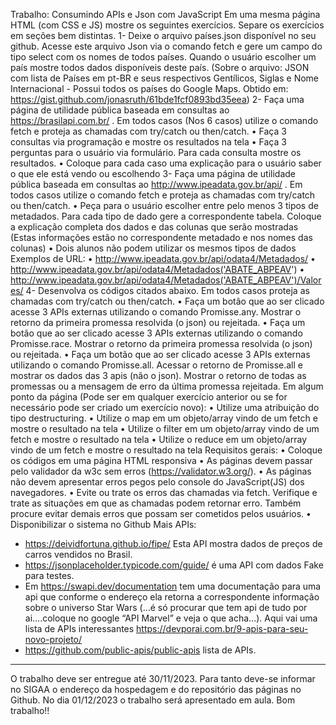 Trabalho: Consumindo APIs e Json com JavaScript
 Em uma mesma página HTML (com CSS e JS) mostre os seguintes exercícios. Separe os
exercícios em seções bem distintas.
1- Deixe o arquivo países.json disponível no seu github. Acesse este arquivo Json via o comando
fetch e gere um campo do tipo select com os nomes de todos países. Quando o usuário escolher um
país mostre todos dados disponíveis deste país.
(Sobre o arquivo: JSON com lista de Países em pt-BR e seus respectivos Gentílicos, Siglas e Nome
Internacional - Possui todos os países do Google Maps.
Obtido em: https://gist.github.com/jonasruth/61bde1fcf0893bd35eea)
2- Faça uma página de utilidade pública baseada em consultas ao https://brasilapi.com.br/ . Em
todos casos (Nos 6 casos) utilize o comando fetch e proteja as chamadas com try/catch ou
then/catch.
• Faça 3 consultas via programação e mostre os resultados na tela
• Faça 3 perguntas para o usuário via formulário. Para cada consulta mostre os resultados.
• Coloque para cada caso uma explicação para o usuário saber o que ele está vendo ou
escolhendo
3- Faça uma página de utilidade pública baseada em consultas ao http://www.ipeadata.gov.br/api/ .
Em todos casos utilize o comando fetch e proteja as chamadas com try/catch ou then/catch.
• Peça para o usuário escolher entre pelo menos 3 tipos de metadados. Para cada tipo de dado
gere a correspondente tabela. Coloque a explicação completa dos dados e das colunas que
serão mostradas (Estas informações estão no correspondente metadado e nos nomes das
colunas)
• Dois alunos não podem utilizar os mesmos tipos de dados
Exemplos de URL:
• http://www.ipeadata.gov.br/api/odata4/Metadados/
• http://www.ipeadata.gov.br/api/odata4/Metadados('ABATE_ABPEAV')
• http://www.ipeadata.gov.br/api/odata4/Metadados('ABATE_ABPEAV')/Valores/
4- Desenvolva os códigos citados abaixo. Em todos casos proteja as chamadas com try/catch ou
then/catch.
• Faça um botão que ao ser clicado acesse 3 APIs externas utilizando o comando
Promisse.any. Mostrar o retorno da primeira promessa resolvida (o json) ou rejeitada.
• Faça um botão que ao ser clicado acesse 3 APIs externas utilizando o comando
Promisse.race. Mostrar o retorno da primeira promessa resolvida (o json) ou rejeitada.
• Faça um botão que ao ser clicado acesse 3 APIs externas utilizando o comando
Promisse.all. Acessar o retorno de Promisse.all e mostrar os dados das 3 apis (não o json).
Mostrar o retorno de todas as promessas ou a mensagem de erro da última promessa
rejeitada.
Em algum ponto da página (Pode ser em qualquer exercício anterior ou se for necessário pode ser
criado um exercício novo):
• Utilize uma atribuição do tipo destructuring.
• Utilize o map em um objeto/array vindo de um fetch e mostre o resultado na tela
• Utilize o filter em um objeto/array vindo de um fetch e mostre o resultado na tela
• Utilize o reduce em um objeto/array vindo de um fetch e mostre o resultado na tela
Requisitos gerais:
• Coloque os códigos em uma página HTML responsiva
• As páginas devem passar pelo validador da w3c sem erros (https://validator.w3.org/).
• As páginas não devem apresentar erros pegos pelo console do JavaScript(JS) dos
navegadores.
• Evite ou trate os erros das chamadas via fetch. Verifique e trate as situações em que as
chamadas podem retornar erro. Também procure evitar demais erros que possam ser
cometidos pelos usuários.
• Disponibilizar o sistema no Github
Mais APIs:
- https://deividfortuna.github.io/fipe/ Esta API mostra dados de preços de carros vendidos no Brasil.
- https://jsonplaceholder.typicode.com/guide/ é uma API com dados Fake para testes.
- Em https://swapi.dev/documentation tem uma documentação para uma api que conforme o
endereço ela retorna a correspondente informação sobre o universo Star Wars (...é só procurar que
tem api de tudo por ai….coloque no google “API Marvel” e veja o que acha…). Aqui vai uma lista
de APIs interessantes https://devporai.com.br/9-apis-para-seu-novo-projeto/
- https://github.com/public-apis/public-apis lista de APIs.
---------------
O trabalho deve ser entregue até 30/11/2023. Para tanto deve-se informar no SIGAA o endereço da
hospedagem e do repositório das páginas no Github.
No dia 01/12/2023 o trabalho será apresentado em aula.
Bom trabalho!!